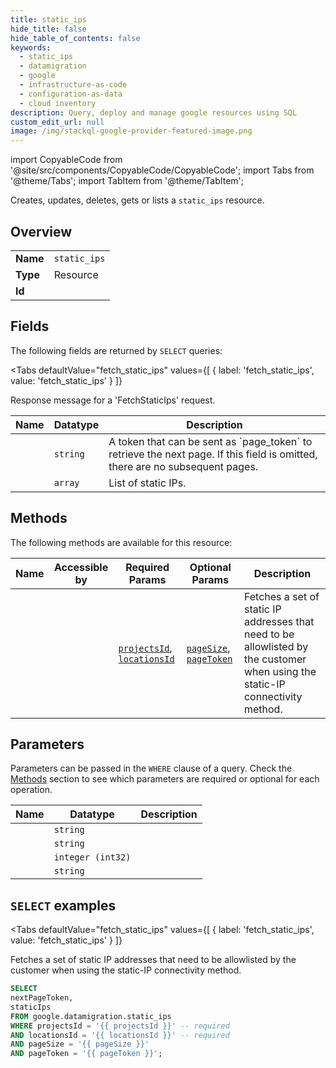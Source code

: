 ```yaml
--- 
title: static_ips
hide_title: false
hide_table_of_contents: false
keywords:
  - static_ips
  - datamigration
  - google
  - infrastructure-as-code
  - configuration-as-data
  - cloud inventory
description: Query, deploy and manage google resources using SQL
custom_edit_url: null
image: /img/stackql-google-provider-featured-image.png
---
```


import CopyableCode from '@site/src/components/CopyableCode/CopyableCode';
import Tabs from '@theme/Tabs';
import TabItem from '@theme/TabItem';

Creates, updates, deletes, gets or lists a <code>static_ips</code> resource.

## Overview
<table><tbody>
<tr><td><b>Name</b></td><td><code>static_ips</code></td></tr>
<tr><td><b>Type</b></td><td>Resource</td></tr>
<tr><td><b>Id</b></td><td><CopyableCode code="google.datamigration.static_ips" /></td></tr>
</tbody></table>

## Fields

The following fields are returned by `SELECT` queries:

<Tabs
    defaultValue="fetch_static_ips"
    values={[
        { label: 'fetch_static_ips', value: 'fetch_static_ips' }
    ]}
>
<TabItem value="fetch_static_ips">

Response message for a 'FetchStaticIps' request.

<table>
<thead>
    <tr>
    <th>Name</th>
    <th>Datatype</th>
    <th>Description</th>
    </tr>
</thead>
<tbody>
<tr>
    <td><CopyableCode code="nextPageToken" /></td>
    <td><code>string</code></td>
    <td>A token that can be sent as `page_token` to retrieve the next page. If this field is omitted, there are no subsequent pages.</td>
</tr>
<tr>
    <td><CopyableCode code="staticIps" /></td>
    <td><code>array</code></td>
    <td>List of static IPs.</td>
</tr>
</tbody>
</table>
</TabItem>
</Tabs>

## Methods

The following methods are available for this resource:

<table>
<thead>
    <tr>
    <th>Name</th>
    <th>Accessible by</th>
    <th>Required Params</th>
    <th>Optional Params</th>
    <th>Description</th>
    </tr>
</thead>
<tbody>
<tr>
    <td><a href="#fetch_static_ips"><CopyableCode code="fetch_static_ips" /></a></td>
    <td><CopyableCode code="select" /></td>
    <td><a href="#parameter-projectsId"><code>projectsId</code></a>, <a href="#parameter-locationsId"><code>locationsId</code></a></td>
    <td><a href="#parameter-pageSize"><code>pageSize</code></a>, <a href="#parameter-pageToken"><code>pageToken</code></a></td>
    <td>Fetches a set of static IP addresses that need to be allowlisted by the customer when using the static-IP connectivity method.</td>
</tr>
</tbody>
</table>

## Parameters

Parameters can be passed in the `WHERE` clause of a query. Check the [Methods](#methods) section to see which parameters are required or optional for each operation.

<table>
<thead>
    <tr>
    <th>Name</th>
    <th>Datatype</th>
    <th>Description</th>
    </tr>
</thead>
<tbody>
<tr id="parameter-locationsId">
    <td><CopyableCode code="locationsId" /></td>
    <td><code>string</code></td>
    <td></td>
</tr>
<tr id="parameter-projectsId">
    <td><CopyableCode code="projectsId" /></td>
    <td><code>string</code></td>
    <td></td>
</tr>
<tr id="parameter-pageSize">
    <td><CopyableCode code="pageSize" /></td>
    <td><code>integer (int32)</code></td>
    <td></td>
</tr>
<tr id="parameter-pageToken">
    <td><CopyableCode code="pageToken" /></td>
    <td><code>string</code></td>
    <td></td>
</tr>
</tbody>
</table>

## `SELECT` examples

<Tabs
    defaultValue="fetch_static_ips"
    values={[
        { label: 'fetch_static_ips', value: 'fetch_static_ips' }
    ]}
>
<TabItem value="fetch_static_ips">

Fetches a set of static IP addresses that need to be allowlisted by the customer when using the static-IP connectivity method.

```sql
SELECT
nextPageToken,
staticIps
FROM google.datamigration.static_ips
WHERE projectsId = '{{ projectsId }}' -- required
AND locationsId = '{{ locationsId }}' -- required
AND pageSize = '{{ pageSize }}'
AND pageToken = '{{ pageToken }}';
```
</TabItem>
</Tabs>
